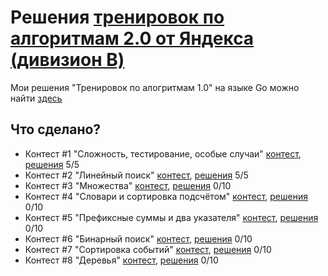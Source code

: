 # Решения [тренировок по алгоритмам 2.0 от Яндекса (дивизион B)](https://yandex.ru/yaintern/algorithm-training)

Мои решения "Тренировок по алогритмам 1.0" на языке Go можно найти [здесь](https://github.com/artacone/yandex_algo_train)

## Что сделано?

- Контест #1 "Сложность, тестирование, особые случаи" [контест](https://contest.yandex.ru/contest/28730/problems/), [решения](1/)
5/5
- Контест #2 "Линейный поиск" [контест](https://contest.yandex.ru/contest/28738/problems/), [решения](2/)
5/5
- Контест #3 "Множества" [контест](https://contest.yandex.ru/contest/28964/problems/), [решения](3/)
0/10
- Контест #4 "Словари и сортировка подсчётом" [контест](https://contest.yandex.ru/contest/28970/problems/), [решения](4/)
0/10
- Контест #5 "Префиксные суммы и два указателя" [контест](), [решения](5/)
0/10
- Контест #6 "Бинарный поиск" [контест](), [решения](5/)
0/10
- Контест #7 "Сортировка событий" [контест](), [решения](5/)
0/10
- Контест #8 "Деревья" [контест](), [решения](5/)
0/10
